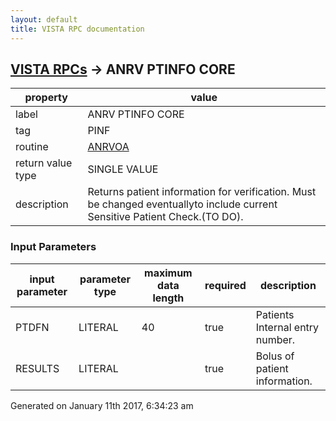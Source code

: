```yaml
---
layout: default
title: VISTA RPC documentation
---
```




## [VISTA RPCs](TableOfContent.md) &#8594; ANRV PTINFO CORE 

 property | value 
--- | --- 
 label | ANRV PTINFO CORE
 tag | PINF
 routine | [ANRVOA](http://code.osehra.org/dox/Routine_ANRVOA_source.html)
 return value type | SINGLE VALUE
 description | Returns patient information for verification.  Must be changed eventuallyto include current Sensitive Patient Check.(TO DO).

### Input Parameters

| input parameter | parameter type | maximum data length | required | description | 
| --- | --- | --- | --- | --- | 
| PTDFN | LITERAL | 40 | true | Patients Internal entry number. | 
| RESULTS | LITERAL |  | true | Bolus of patient information. | 




Generated on January 11th 2017, 6:34:23 am